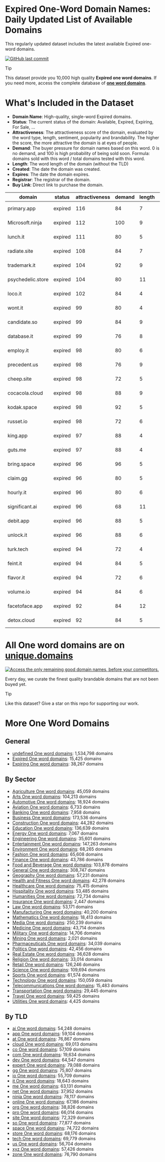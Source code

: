 
# **Expired One-Word Domain Names**: Daily Updated List of Available Domains

This regularly updated dataset includes the latest available Expired one-word domains.

[![GitHub last commit](https://img.shields.io/github/last-commit/UniqueDomains/expired-oneword-domains.svg?style=flat)]() 

> [!TIP]
> This dataset provide you 10,000 high quality **Expired one word domains**.
> If you need more, access the complete database of **[one word domains](https://unique.domains?utm_source=github&utm_medium=dataset&utm_campaign=Expired&utm_content=description.top)**.

# What's Included in the Dataset

- **Domain Name**: High-quality, single-word Expired domains.
- **Status**: The current status of the domain: Available, Expired, Expiring, For Sale, ...
- **Attractiveness**: The attractiveness score of the domain, evaluated by the word type, length, sentiment, popularity and brandability. The higher the score, the more attractive the domain is at eyes of people.
- **Demand**: The buyer pressure for domain names based on this word. 0 is no demand, and 100 is high probability of being sold soon. Formula: domains sold with this word / total domains tested with this word.
- **Length**: The word length of the domain (without the TLD)
- **Created**: The date the domain was created.
- **Expires**: The date the domain expires.
- **Registrar**: The registrar of the domain.
- **Buy Link**: Direct link to purchase the domain.

| domain            | status  | attractiveness | demand | length | created          | expires          | registrar                                          | sectors                                       |
| ----------------- | ------- | -------------- | ------ | ------ | ---------------- | ---------------- | -------------------------------------------------- | --------------------------------------------- |
| primary.app       | expired | 116            | 84     | 7      | 08/05/2018 16:00 | 08/05/2025 16:00 | Gandi SAS                                          | Business,Education,Media                      |
| Microsoft.ninja   | expired | 112            | 100    | 9      | 22/04/2014 13:49 | 22/04/2025 13:49 | Nom-iq Ltd. dba COM LAUDE                          | Business,Education,Technology                 |
| lunch.it          | expired | 111            | 80     | 5      | 26/06/2003 00:00 | 26/06/2025 00:00 |                                                    | Food and Beverage,General,Hospitality,Retail  |
| radiate.site      | expired | 108            | 84     | 7      | 30/04/2024 13:18 | 30/04/2025 23:59 | Namecheap                                          | Arts,Entertainment,Media                      |
| trademark.it      | expired | 104            | 92     | 9      | 10/02/1998 00:00 | 02/07/2025 00:00 |                                                    | Business,Law                                  |
| psychedelic.store | expired | 104            | 80     | 11     | 09/05/2022 17:15 | 09/05/2025 23:59 | Namecheap                                          | Arts,Entertainment,Fashion                    |
| loco.it           | expired | 102            | 84     | 4      | 27/06/2007 09:43 | 27/06/2025 00:00 |                                                    | Entertainment                                 |
| wont.it           | expired | 99             | 80     | 4      | 29/06/2012 22:13 | 04/07/2025 00:00 |                                                    | Humanities,Media                              |
| candidate.so      | expired | 99             | 84     | 9      | 01/05/2023 20:35 | 01/05/2025 20:35 | NameCheap                                          | Business,Education,Politics                   |
| database.it       | expired | 99             | 76     | 8      | 17/05/1996 00:00 | 07/07/2025 00:00 |                                                    | Education,Finance,Technology                  |
| employ.it         | expired | 98             | 80     | 6      | 26/01/2000 00:00 | 17/06/2025 00:00 |                                                    | Business                                      |
| precedent.us      | expired | 98             | 76     | 9      | 23/06/2024 20:18 | 23/06/2025 20:18 | Dynadot Inc                                        | Business,Law,Politics                         |
| cheep.site        | expired | 98             | 72     | 5      | 06/05/2024 08:23 | 06/05/2025 23:59 | Communigal Communications Ltd                      | Education,Environment,Science                 |
| cocacola.cloud    | expired | 98             | 88     | 9      | 02/05/2024 12:27 | 02/05/2025 12:27 | Chengdu West Dimension Digital Technology Co., LTD | Food and Beverage,Media,Retail                |
| kodak.space       | expired | 98             | 92     | 5      | 01/05/2024 10:17 | 01/05/2025 23:59 | Sav.com, LLC- 7                                    | Media,Technology                              |
| russet.io         | expired | 98             | 72     | 6      | 19/05/2022 13:52 | 19/05/2025 13:52 | Tucows Domains Inc.                                | Arts,Fashion,Food and Beverage                |
| king.app          | expired | 97             | 88     | 4      | 06/05/2018 07:24 | 06/05/2025 07:24 | Name.com, Inc.                                     | Entertainment,Media                           |
| guts.me           | expired | 97             | 88     | 4      | 08/05/2024 15:15 | 08/05/2025 15:15 | Sav.com, LLC - 46                                  | Entertainment,Health and Fitness,Sports       |
| bring.space       | expired | 96             | 96     | 5      | 25/04/2022 06:21 | 25/04/2025 23:59 | Isimtescil Bilisim A.S.                            | Business,Retail,Technology                    |
| claim.gg          | expired | 96             | 80     | 5      |                  |                  | NameCheap, Inc (https://www.namecheap.com)         | Business,Insurance,Law                        |
| hourly.it         | expired | 96             | 80     | 6      | 21/04/2010 21:53 | 28/06/2025 00:00 |                                                    | Business,Finance,Retail                       |
| significant.ai    | expired | 96             | 68     | 11     | 23/04/2019 23:10 | 23/04/2025 23:10 | Key-Systems GmbH                                   | Business,Education,Science                    |
| debit.app         | expired | 96             | 88     | 5      | 05/05/2018 16:00 | 05/05/2025 16:00 | Namecamp Limited                                   | Banking,Business,Finance                      |
| unlock.it         | expired | 96             | 88     | 6      | 02/11/2005 00:00 | 07/07/2025 00:00 |                                                    | Finance,Real Estate,Technology                |
| turk.tech         | expired | 94             | 72     | 4      | 01/06/2022 11:37 | 01/06/2025 23:59 | InternetX GmbH                                     | Geography,Humanities                          |
| feint.it          | expired | 94             | 84     | 5      | 24/06/2017 16:00 | 25/06/2025 00:00 |                                                    | Arts,Entertainment,General,Sports             |
| flavor.it         | expired | 94             | 72     | 6      | 06/07/2006 00:00 | 06/07/2025 00:00 |                                                    | Food and Beverage,Hospitality,Retail          |
| volume.io         | expired | 94             | 84     | 6      | 17/05/2011 14:31 | 17/05/2025 14:31 | 101domain GRS Limited                              | Business,Media,Technology                     |
| facetoface.app    | expired | 92             | 84     | 12     | 11/05/2018 05:59 | 11/05/2025 05:59 | GoDaddy.com, LLC                                   | Business                                      |
| detox.cloud       | expired | 92             | 84     | 5      | 23/04/2020 01:26 | 23/04/2025 01:26 | Epik LLC                                           | Health and Fitness,Healthcare,Pharmaceuticals |

# All One word domains are on [unique.domains](https://unique.domains?utm_source=github&utm_medium=dataset&utm_campaign=Expired&utm_content=description.bottom)

[![Access the only remaining good domain names, before your competitors.](https://github.com/UniqueDomains/expired-oneword-domains/blob/main/unique.domains.jpg?raw=true)](https://unique.domains?utm_source=github&utm_medium=dataset&utm_campaign=Expired&utm_content=description.image)

Every day, we curate the finest quality brandable domains that are not been buyed yet.

> [!TIP]
> Like this dataset? Give a star on this repo for supporting our work.

# More One Word Domains

## General

- [undefined One word domains](https://github.com/UniqueDomains/oneword-domains): 1,534,798 domains
- [Expired One word domains](https://github.com/UniqueDomains/expired-oneword-domains): 15,425 domains
- [Expiring One word domains](https://github.com/UniqueDomains/expiring-oneword-domains): 38,267 domains
## By Sector

- [Agriculture One word domains](https://github.com/UniqueDomains/agriculture-oneword-domains): 45,059 domains
- [Arts One word domains](https://github.com/UniqueDomains/arts-oneword-domains): 104,213 domains
- [Automotive One word domains](https://github.com/UniqueDomains/automotive-oneword-domains): 18,924 domains
- [Aviation One word domains](https://github.com/UniqueDomains/aviation-oneword-domains): 6,733 domains
- [Banking One word domains](https://github.com/UniqueDomains/banking-oneword-domains): 7,958 domains
- [Business One word domains](https://github.com/UniqueDomains/business-oneword-domains): 173,536 domains
- [Construction One word domains](https://github.com/UniqueDomains/construction-oneword-domains): 44,282 domains
- [Education One word domains](https://github.com/UniqueDomains/education-oneword-domains): 136,639 domains
- [Energy One word domains](https://github.com/UniqueDomains/energy-oneword-domains): 7,067 domains
- [Engineering One word domains](https://github.com/UniqueDomains/engineering-oneword-domains): 35,601 domains
- [Entertainment One word domains](https://github.com/UniqueDomains/entertainment-oneword-domains): 147,263 domains
- [Environment One word domains](https://github.com/UniqueDomains/environment-oneword-domains): 68,265 domains
- [Fashion One word domains](https://github.com/UniqueDomains/fashion-oneword-domains): 65,608 domains
- [Finance One word domains](https://github.com/UniqueDomains/finance-oneword-domains): 43,786 domains
- [Food and Beverage One word domains](https://github.com/UniqueDomains/food-and-beverage-oneword-domains): 103,878 domains
- [General One word domains](https://github.com/UniqueDomains/general-oneword-domains): 308,747 domains
- [Geography One word domains](https://github.com/UniqueDomains/geography-oneword-domains): 57,231 domains
- [Health and Fitness One word domains](https://github.com/UniqueDomains/health-and-fitness-oneword-domains): 42,278 domains
- [Healthcare One word domains](https://github.com/UniqueDomains/healthcare-oneword-domains): 75,415 domains
- [Hospitality One word domains](https://github.com/UniqueDomains/hospitality-oneword-domains): 53,485 domains
- [Humanities One word domains](https://github.com/UniqueDomains/humanities-oneword-domains): 72,734 domains
- [Insurance One word domains](https://github.com/UniqueDomains/insurance-oneword-domains): 2,447 domains
- [Law One word domains](https://github.com/UniqueDomains/law-oneword-domains): 53,171 domains
- [Manufacturing One word domains](https://github.com/UniqueDomains/manufacturing-oneword-domains): 40,200 domains
- [Mathematics One word domains](https://github.com/UniqueDomains/mathematics-oneword-domains): 18,413 domains
- [Media One word domains](https://github.com/UniqueDomains/media-oneword-domains): 250,239 domains
- [Medicine One word domains](https://github.com/UniqueDomains/medicine-oneword-domains): 43,714 domains
- [Military One word domains](https://github.com/UniqueDomains/military-oneword-domains): 14,706 domains
- [Mining One word domains](https://github.com/UniqueDomains/mining-oneword-domains): 2,021 domains
- [Pharmaceuticals One word domains](https://github.com/UniqueDomains/pharmaceuticals-oneword-domains): 34,039 domains
- [Politics One word domains](https://github.com/UniqueDomains/politics-oneword-domains): 42,456 domains
- [Real Estate One word domains](https://github.com/UniqueDomains/real-estate-oneword-domains): 36,628 domains
- [Religion One word domains](https://github.com/UniqueDomains/religion-oneword-domains): 33,014 domains
- [Retail One word domains](https://github.com/UniqueDomains/retail-oneword-domains): 126,246 domains
- [Science One word domains](https://github.com/UniqueDomains/science-oneword-domains): 109,694 domains
- [Sports One word domains](https://github.com/UniqueDomains/sports-oneword-domains): 61,574 domains
- [Technology One word domains](https://github.com/UniqueDomains/technology-oneword-domains): 150,059 domains
- [Telecommunications One word domains](https://github.com/UniqueDomains/telecommunications-oneword-domains): 15,483 domains
- [Transportation One word domains](https://github.com/UniqueDomains/transportation-oneword-domains): 29,445 domains
- [Travel One word domains](https://github.com/UniqueDomains/travel-oneword-domains): 59,425 domains
- [Utilities One word domains](https://github.com/UniqueDomains/utilities-oneword-domains): 4,425 domains
## By TLD

- [ai One word domains](https://github.com/UniqueDomains/ai-oneword-domains): 54,248 domains
- [app One word domains](https://github.com/UniqueDomains/app-oneword-domains): 59,104 domains
- [at One word domains](https://github.com/UniqueDomains/at-oneword-domains): 76,867 domains
- [cloud One word domains](https://github.com/UniqueDomains/cloud-oneword-domains): 69,013 domains
- [co One word domains](https://github.com/UniqueDomains/co-oneword-domains): 57,109 domains
- [com One word domains](https://github.com/UniqueDomains/com-oneword-domains): 19,634 domains
- [dev One word domains](https://github.com/UniqueDomains/dev-oneword-domains): 64,547 domains
- [expert One word domains](https://github.com/UniqueDomains/expert-oneword-domains): 79,088 domains
- [gg One word domains](https://github.com/UniqueDomains/gg-oneword-domains): 75,807 domains
- [io One word domains](https://github.com/UniqueDomains/io-oneword-domains): 55,709 domains
- [it One word domains](https://github.com/UniqueDomains/it-oneword-domains): 18,643 domains
- [me One word domains](https://github.com/UniqueDomains/me-oneword-domains): 63,131 domains
- [net One word domains](https://github.com/UniqueDomains/net-oneword-domains): 37,952 domains
- [ninja One word domains](https://github.com/UniqueDomains/ninja-oneword-domains): 78,117 domains
- [online One word domains](https://github.com/UniqueDomains/online-oneword-domains): 67,186 domains
- [org One word domains](https://github.com/UniqueDomains/org-oneword-domains): 38,826 domains
- [pro One word domains](https://github.com/UniqueDomains/pro-oneword-domains): 66,014 domains
- [site One word domains](https://github.com/UniqueDomains/site-oneword-domains): 72,329 domains
- [so One word domains](https://github.com/UniqueDomains/so-oneword-domains): 77,877 domains
- [space One word domains](https://github.com/UniqueDomains/space-oneword-domains): 74,722 domains
- [store One word domains](https://github.com/UniqueDomains/store-oneword-domains): 68,176 domains
- [tech One word domains](https://github.com/UniqueDomains/tech-oneword-domains): 69,779 domains
- [us One word domains](https://github.com/UniqueDomains/us-oneword-domains): 56,704 domains
- [xyz One word domains](https://github.com/UniqueDomains/xyz-oneword-domains): 57,426 domains
- [zone One word domains](https://github.com/UniqueDomains/zone-oneword-domains): 76,790 domains
        